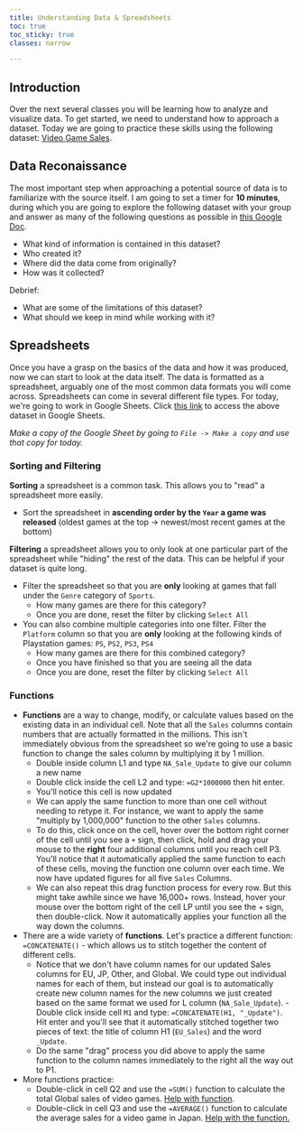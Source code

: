 ```yaml
---
title: Understanding Data & Spreadsheets
toc: true
toc_sticky: true
classes: narrow

---
```


## Introduction

Over the next several classes you will be learning how to analyze and visualize data. To get started, we need to understand how to approach a dataset. Today we are going to practice these skills using the following dataset: [Video Game Sales](https://www.kaggle.com/datasets/gregorut/videogamesales).

## Data Reconaissance

The most important step when approaching a potential source of data is to familiarize with the source itself. I am going to set a timer for **10 minutes**, during which you are going to explore the following dataset with your group and answer as many of the following questions as possible in [this Google Doc](https://docs.google.com/document/d/1sFi2eOTq9y3fJzwiGKaPBj00LxmMndxkscQR_JbpQhY/edit?usp=sharing). 

* What kind of information is contained in this dataset?
* Who created it?
* Where did the data come from originally? 
* How was it collected?

Debrief:

* What are some of the limitations of this dataset? 
* What should we keep in mind while working with it?

## Spreadsheets

Once you have a grasp on the basics of the data and how it was produced, now we can start to look at the data itself. The data is formatted as a spreadsheet, arguably one of the most common data formats you will come across. Spreadsheets can come in several different file types. For today, we're going to work in Google Sheets. Click [this link](https://docs.google.com/spreadsheets/d/1y7ijDS0_IR4BUAUN7JUixkS-hk4TaLYEWD505Cd1NnU/edit?usp=sharing) to access the above dataset in Google Sheets. 

*Make a copy of the Google Sheet by going to `File -> Make a copy` and use that copy for today.*

### Sorting and Filtering

**Sorting** a spreadsheet is a common task. This allows you to "read" a spreadsheet more easily. 

- Sort the spreadsheet in **ascending order by the `Year` a game was released** (oldest games at the top -> newest/most recent games at the bottom)

**Filtering** a spreadsheet allows you to only look at one particular part of the spreadsheet while "hiding" the rest of the data. This can be helpful if your dataset is quite long.

- Filter the spreadsheet so that you are **only** looking at games that fall under the `Genre` category of `Sports`. 
	- How many games are there for this category?
	- Once you are done, reset the filter by clicking `Select All`
- You can also combine multiple categories into one filter. Filter the `Platform` column so that you are **only** looking at the following kinds of Playstation games: `PS`, `PS2`, `PS3`, `PS4`
	- How many games are there for this combined category?
	- Once you have finished so that you are seeing all the data
	- Once you are done, reset the filter by clicking `Select All`

### Functions

- **Functions** are a way to change, modify, or calculate values based on the existing data in an individual cell. Note that all the `Sales` columns contain numbers that are actually formatted in the millions. This isn't immediately obvious from the spreadsheet so we're going to use a basic function to change the sales column by multiplying it by 1 million.
	- Double inside column L1 and type `NA_Sale_Update` to give our column a new name
	- Double click inside the cell L2 and type: `=G2*1000000` then hit enter.
	- You'll notice this cell is now updated
	- We can apply the same function to more than one cell without needing to retype it. For instance, we want to apply the same "multiply by 1,000,000" function to the other `Sales` columns. 
	- To do this, click once on the cell, hover over the bottom right corner of the cell until you see a `+` sign, then click, hold and drag your mouse to the **right** four additional columns until you reach cell P3. You'll notice that it automatically applied the same function to each of these cells, moving the function one column over each time. We now have updated figures for all five `Sales` Columns.
	- We can also repeat this drag function process for every row. But this might take awhile since we have 16,000+ rows. Instead, hover your mouse over the bottom right of the cell LP until you see the + sign, then double-click. Now it automatically applies your function all the way down the columns.
- There are a wide variety of **functions**. Let's practice a different function: `=CONCATENATE()` - which allows us to stitch together the content of different cells.
	- Notice that we don't have column names for our updated Sales columns for EU, JP, Other, and Global. We could type out individual names for each of them, but instead our goal is to automatically create new column names for the new columns we just created based on the same format we used for L column (`NA_Sale_Update`). 	- Double click inside cell `M1` and type: `=CONCATENATE(H1, "_Update")`. Hit enter and you'll see that it automatically stitched together two pieces of text: the title of column H1 (`EU_Sales`) and the word `_Update`.
	- Do the same "drag" process you did above to apply the same function to the column names immediately to the right all the way out to P1. 
- More functions practice:
	- Double-click in cell Q2 and use the `=SUM()` function to calculate the total Global sales of video games. [Help with function](https://support.google.com/docs/answer/3093669?hl=en).
	- Double-click in  cell Q3 and use the `=AVERAGE()` function to calculate the average sales for a video game in Japan. [Help with the function.](https://support.google.com/docs/answer/3093615?hl=en)

	



